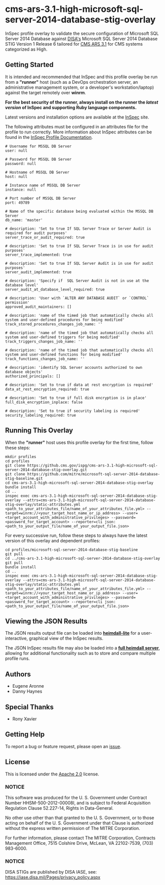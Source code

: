 # cms-ars-3.1-high-microsoft-sql-server-2014-database-stig-overlay

InSpec profile overlay to validate the secure configuration of Microsoft SQL Server 2014 Database against [DISA's](https://iase.disa.mil/stigs/Pages/index.aspx) Microsoft SQL Server 2014 Database STIG Version 1 Release 6 tailored for [CMS ARS 3.1](https://www.cms.gov/Research-Statistics-Data-and-Systems/CMS-Information-Technology/InformationSecurity/Info-Security-Library-Items/ARS-31-Publication.html) for CMS systems categorized as High.

## Getting Started  
It is intended and recommended that InSpec and this profile overlay be run from a __"runner"__ host (such as a DevOps orchestration server, an administrative management system, or a developer's workstation/laptop) against the target remotely over __winrm__.

__For the best security of the runner, always install on the runner the _latest version_ of InSpec and supporting Ruby language components.__ 

Latest versions and installation options are available at the [InSpec](http://inspec.io/) site.

The following attributes must be configured in an attributes file for the profile to run correctly. More information about InSpec attributes can be found in the [InSpec Profile Documentation](https://www.inspec.io/docs/reference/profiles/).

```
# Username for MSSQL DB Server
user: null

# Password for MSSQL DB Server
password: null

# Hostname of MSSQL DB Server
host: null

# Instance name of MSSQL DB Server
instance: null

# Port number of MSSQL DB Server
port: 49789

# Name of the specific database being evaluated within the MSSQL DB Server
db_name: 'master'

# description: 'Set to true If SQL Server Trace or Server Audit is required for audit purposes'
server_trace_or_audit_required: true

# description: 'Set to true If SQL Server Trace is in use for audit purposes'
server_trace_implemented: true

# description: 'Set to true If SQL Server Audit is in use for audit purposes'
server_audit_implemented: true

# description: 'Specify if  SQL Server Audit is not in use at the database level'
server_audit_at_database_level_required: true

# description: 'User with `ALTER ANY DATABASE AUDIT` or `CONTROL` permission'
approved_audit_maintainers: []

# description: 'name of the timed job that automatically checks all system and user-defined procedures for being modified'
track_stored_procedures_changes_job_name: ''

# description: 'name of the timed job that automatically checks all system and user-defined triggers for being modified'
track_triggers_changes_job_name: ''

# description: 'name of the timed job that automatically checks all system and user-defined functions for being modified'
track_functions_changes_job_name: ''

# description: 'identify SQL Server accounts authorized to own database objects'
authorized_principals: []

# description: 'Set to true if data at rest encryption is required'
data_at_rest_encryption_required: true

# description: 'Set to true if full disk encryption is in place'
full_disk_encryption_inplace: false

# description: 'Set to true if security labeling is required'
security_labeling_required: true
```

## Running This Overlay
When the __"runner"__ host uses this profile overlay for the first time, follow these steps: 

```
mkdir profiles
cd profiles
git clone https://github.cms.gov/ispg/cms-ars-3.1-high-microsoft-sql-server-2014-database-stig-overlay.git
git clone https://github.com/mitre/microsoft-sql-server-2014-database-stig-baseline.git
cd cms-ars-3.1-high-microsoft-sql-server-2014-database-stig-overlay
bundle install
cd ..
inspec exec cms-ars-3.1-high-microsoft-sql-server-2014-database-stig-overlay --attrs=cms-ars-3.1-high-microsoft-sql-server-2014-database-stig-overlay/static-attributes.yml <path_to_your_attributes_file/name_of_your_attributes_file.yml> --target=winrm://<your_target_host_name_or_ip_address> --user=<target_account_with_administrative_privileges> --password=<password_for_target_account> --reporter=cli json:<path_to_your_output_file/name_of_your_output_file.json> 
```

For every successive run, follow these steps to always have the latest version of this overlay and dependent profiles:

```
cd profiles/microsoft-sql-server-2014-database-stig-baseline
git pull
cd ../cms-ars-3.1-high-microsoft-sql-server-2014-database-stig-overlay
git pull
bundle install
cd ..
inspec exec cms-ars-3.1-high-microsoft-sql-server-2014-database-stig-overlay --attrs=cms-ars-3.1-high-microsoft-sql-server-2014-database-stig-overlay/static-attributes.yml <path_to_your_attributes_file/name_of_your_attributes_file.yml> --target=winrm://<your_target_host_name_or_ip_address> --user=<target_account_with_administrative_privileges> --password=<password_for_target_account> --reporter=cli json:<path_to_your_output_file/name_of_your_output_file.json> 
```

## Viewing the JSON Results

The JSON results output file can be loaded into __[heimdall-lite](https://mitre.github.io/heimdall-lite/)__ for a user-interactive, graphical view of the InSpec results. 

The JSON InSpec results file may also be loaded into a __[full heimdall server](https://github.com/mitre/heimdall)__, allowing for additional functionality such as to store and compare multiple profile runs.

## Authors
* Eugene Aronne
* Danny Haynes

## Special Thanks
* Rony Xavier

## Getting Help
To report a bug or feature request, please open an [issue](https://github.cms.gov/ispg/cms-ars-3.1-high-microsoft-sql-server-2014-database-stig-overlay/issues/new).

## License
This is licensed under the [Apache 2.0](https://www.apache.org/licenses/LICENSE-2.0) license. 

### NOTICE  

This software was produced for the U. S. Government under Contract Number HHSM-500-2012-00008I, and is subject to Federal Acquisition Regulation Clause 52.227-14, Rights in Data-General.  

No other use other than that granted to the U. S. Government, or to those acting on behalf of the U. S. Government under that Clause is authorized without the express written permission of The MITRE Corporation.

For further information, please contact The MITRE Corporation, Contracts Management Office, 7515 Colshire Drive, McLean, VA  22102-7539, (703) 983-6000.

### NOTICE
DISA STIGs are published by DISA IASE, see: https://iase.disa.mil/Pages/privacy_policy.aspx
